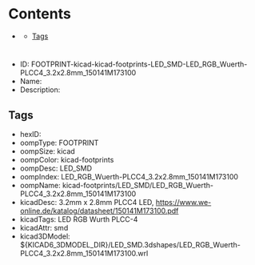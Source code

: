 



Contents
========

* [](#)
	* [Tags](#tags)

# 

- ID: FOOTPRINT-kicad-kicad-footprints-LED_SMD-LED_RGB_Wuerth-PLCC4_3.2x2.8mm_150141M173100
- Name: 
- Description: 

## Tags

- hexID: 
- oompType: FOOTPRINT
- oompSize: kicad
- oompColor: kicad-footprints
- oompDesc: LED_SMD
- oompIndex: LED_RGB_Wuerth-PLCC4_3.2x2.8mm_150141M173100
- oompName: kicad-footprints/LED_SMD/LED_RGB_Wuerth-PLCC4_3.2x2.8mm_150141M173100
- kicadDesc: 3.2mm x 2.8mm PLCC4 LED, https://www.we-online.de/katalog/datasheet/150141M173100.pdf
- kicadTags: LED RGB Wurth PLCC-4
- kicadAttr: smd
- kicad3DModel: ${KICAD6_3DMODEL_DIR}/LED_SMD.3dshapes/LED_RGB_Wuerth-PLCC4_3.2x2.8mm_150141M173100.wrl
